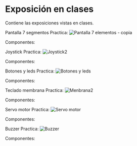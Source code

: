 # Exposición en clases
Contiene las exposiciones vistas en clases.

Pantalla 7 segmentos
Practica:
![Pantalla 7 elementos - copia](https://github.com/user-attachments/assets/097ed5cf-f41f-46b6-aea0-df8dc6adbc16)



Componentes:

Joystick
Practica:
![Joystick2](https://github.com/user-attachments/assets/71300ced-aecb-4aba-af40-bb4ba43fcf95)

Componentes:

Botones y leds
Practica:
![Botones y leds](https://github.com/user-attachments/assets/e201a2b5-c889-4cf3-8ae7-c27c28a3fc4d)

Componentes:

Teclado membrana
Practica:
![Menbrana2](https://github.com/user-attachments/assets/e1e7c6c8-736d-4ccf-9834-c546e9b82684)

Componentes:

Servo motor
Practica:
![Servo motor](https://github.com/user-attachments/assets/35599539-6f8d-4d94-b70a-fcd802fb6803)

Componentes:

Buzzer
Practica:
![Buzzer](https://github.com/user-attachments/assets/d353db9a-d81d-4a1f-95b3-8db4a5e7f103)

Componentes:    
